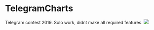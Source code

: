 # TelegramCharts

Telegram contest 2019. Solo work, didnt make all required features.
![](https://media.giphy.com/media/v1.Y2lkPTc5MGI3NjExNWdnZmFjMDNtdDdvbWk5OXQ4Zzh1MnA5anVkbDBodHpiY2g2ZWYyZSZlcD12MV9pbnRlcm5hbF9naWZfYnlfaWQmY3Q9Zw/CZcgHFM3ZuL9eGrdEQ/giphy.gif)
